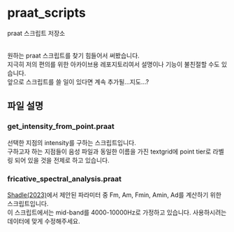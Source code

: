 # praat_scripts
praat 스크립트 저장소 <br> <br>

원하는 praat 스크립트를 찾기 힘들어서 써봤습니다. <br>
지극히 저의 편의를 위한 아카이브용 레포지토리여서 설명이나 기능이 불친절할 수도 있습니다. <br>
앞으로 스크립트를 쓸 일이 있다면 계속 추가될...지도...? <br>

## 파일 설명
### get_intensity_from_point.praat
선택한 지점의 intensity를 구하는 스크립트입니다. <br>
구하고자 하는 지점들이 음성 파일과 동일한 이름을 가진 textgrid에 point tier로 라벨링 되어 있을 것을 전제로 하고 있습니다.

### fricative_spectral_analysis.praat
[Shadle(2023)](https://doi.org/10.1121/10.0017231)에서 제안된 파라미터 중 Fm, Am, Fmin, Amin, Ad를 계산하기 위한 스크립트입니다. <br>
이 스크립트에서는 mid-band를 4000-10000Hz로 가정하고 있습니다. 사용하시려는 데이터에 맞게 수정해주세요.
